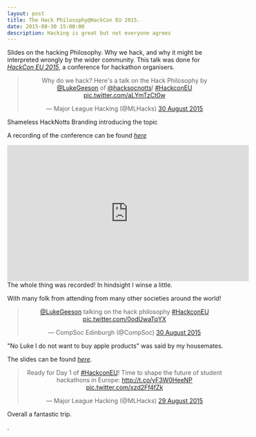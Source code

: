 ```yaml
---
layout: post
title: The Hack Philosophy@HackCon EU 2015.
date: 2015-08-30 15:00:00
description: Hacking is great but not everyone agrees
---
```

Slides on the hacking Philosophy. Why we hack, and why it might be interpreted wrongly by the wider community. This talk was done for [_HackCon EU 2015_](http://hackcon.eu/), a conference for hackathon organisers.

<center>
<blockquote class="twitter-tweet" data-lang="en-gb"><p lang="en" dir="ltr">Why do we hack? Here&#39;s a talk on the Hack Philosophy by <a href="https://twitter.com/LukeGeeson?ref_src=twsrc%5Etfw">@LukeGeeson</a> of <a href="https://twitter.com/hacksocnotts?ref_src=twsrc%5Etfw">@hacksocnotts</a>! <a href="https://twitter.com/hashtag/HackconEU?src=hash&amp;ref_src=twsrc%5Etfw">#HackconEU</a> <a href="http://t.co/aLYmTzCt0w">pic.twitter.com/aLYmTzCt0w</a></p>&mdash; Major League Hacking (@MLHacks) <a href="https://twitter.com/MLHacks/status/637999215130583040?ref_src=twsrc%5Etfw">30 August 2015</a></blockquote>
<script async src="//platform.twitter.com/widgets.js" charset="utf-8"></script>
</center>
<div class="col three caption">
	Shameless HackNotts Branding introducing the topic
</div>

A recording of the conference can be found [_here_](https://www.youtube.com/watch?v=7dXWRDdjs-I&index=26&list=PLPDgudJ_VDUeTUV4ytl4WC4RTFZsZxJVB)

<div class="img_row">
	<center>
	<iframe class="two" width="560" height="315" src="https://www.youtube.com/embed/7dXWRDdjs-I" frameborder="0" allowfullscreen></iframe></center>
</div>
<div class="col three caption">
	The whole thing was recorded! In hindsight I winse a little.
</div>

With many folk from attending from many other societies around the world!

<center>
<blockquote class="twitter-tweet" data-lang="en-gb"><p lang="en" dir="ltr"><a href="https://twitter.com/LukeGeeson?ref_src=twsrc%5Etfw">@LukeGeeson</a> talking on the hack philosophy <a href="https://twitter.com/hashtag/HackconEU?src=hash&amp;ref_src=twsrc%5Etfw">#HackconEU</a> <a href="http://t.co/0odUwaTqYX">pic.twitter.com/0odUwaTqYX</a></p>&mdash; CompSoc Edinburgh (@CompSoc) <a href="https://twitter.com/CompSoc/status/637999804908478464?ref_src=twsrc%5Etfw">30 August 2015</a></blockquote>
<script async src="//platform.twitter.com/widgets.js" charset="utf-8"></script>
</center>
<div class="col three caption">
	"No Luke I do not want to buy apple products" was said by my housemates.
</div>

The slides can be found [_here_](https://github.com/lukeg101/Talks/blob/master/HackingPhilosophy300815.pdf).

<center>
<blockquote class="twitter-tweet" data-lang="en-gb"><p lang="en" dir="ltr">Ready for Day 1 of <a href="https://twitter.com/hashtag/HackconEU?src=hash&amp;ref_src=twsrc%5Etfw">#HackconEU</a>! Time to shape the future of student hackathons in Europe: <a href="http://t.co/yF3W0HeeNP">http://t.co/yF3W0HeeNP</a> <a href="http://t.co/xzd2Ff4fZk">pic.twitter.com/xzd2Ff4fZk</a></p>&mdash; Major League Hacking (@MLHacks) <a href="https://twitter.com/MLHacks/status/637539905434947584?ref_src=twsrc%5Etfw">29 August 2015</a></blockquote>
<script async src="//platform.twitter.com/widgets.js" charset="utf-8"></script>
</center>

<div class="col three caption">
	Overall a fantastic trip.
</div>

.





